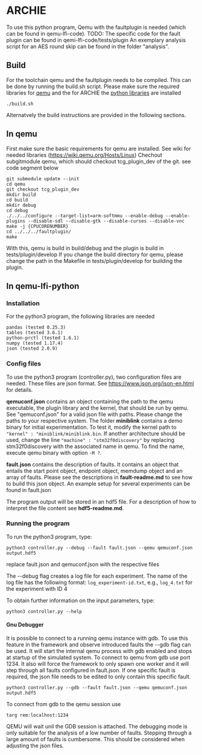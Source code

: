 # ARCHIE

To use this python program, Qemu with the faultplugin is needed (which can be found in qemu-lfi-code). TODO: The specific code for the fault plugin can be found in qemi-lfi-code/tests/plugin
An exemplary analysis script for an AES round skip can be found in the folder "analysis".

## Build

For the toolchain qemu and the faultplugin needs to be compiled. This can be done by running the build.sh script.
Please make sure the required libraries for [qemu](https://wiki.qemu.org/Hosts/Linux) and the for ARCHIE the [python libraries](#installation) are installed
```
./build.sh
```
Alternatvely the build instructions are provided in the following sections.

## In qemu

First make sure the basic requirements for qemu are installed. See wiki for needed libraries (https://wiki.qemu.org/Hosts/Linux)
Chechout subgitmodule qemu, which should checkout tcg_plugin_dev of the git. see code segment below

```
git submodule update --init
cd qemu
git checkout tcg_plugin_dev
mkdir build
cd build
mkdir debug
cd debug
./../../configure --target-list=arm-softmmu --enable-debug --enable-plugins --disable-sdl --disable-gtk --disable-curses --disable-vnc
make -j {CPUCORENUMBER}
cd ../../../faultplugin/
make
```

With this, qemu is build in build/debug and the plugin is build in tests/plugin/develop
If you change the build directory for qemu, please change the path in the Makefile in tests/plugin/develop for building the plugin.


## In qemu-lfi-python

### Installation

For the python3 program, the following libraries are needed
```
pandas (tested 0.25.3)
tables (tested 3.6.1)
python-prctl (tested 1.6.1)
numpy (tested 1.17.4)
json (tested 2.0.9)
```

### Config files

To use the python3 program (controller.py), two configuration files are needed. These files are json format. See https://www.json.org/json-en.html for details.

**qemuconf.json** contains an object containing the path to the qemu executable, the plugin library and the kernel, that should be run by qemu. See "qemuconf.json" for a valid json file with paths. Please change the paths to your respective system. The folder **miniblink** contains a demo binary for initial experimentation. To test it, modify the kernel path to ``"kernel" : "miniblink/miniblink.bin``. If another architecture should be used, change the line ``"machine" : "stm32f0discovery"`` by replacing stm32f0discovery with the associated name in qemu. To find the name, execute qemu binary with option ``-M ?``.

**fault.json** contains the description of faults. It contains an object that entails the start point object, endpoint object, memdump object and an array of faults. 
Please see the descriptions in **fault-readme.md** to see how to build this json object. An example setup for several experiments can be found in fault.json

The program output will be stored in an hdf5 file. For a description of how to interpret the file content see **hdf5-readme.md**.

### Running the program

To run the python3 program, type:
```
python3 controller.py --debug --fault fault.json --qemu qemuconf.json output.hdf5
```
replace fault.json and qemuconf.json with the respective files

The --debug flag creates a log file for each experiment. The name of the log file has the following format: ``log_experiment-id.txt``, e.g., ``log_4.txt`` for the experiment with ID 4

To obtain further information on the input parameters, type:
```
python3 controller.py --help
```

#### Gnu Debugger

It is possible to connect to a running qemu instance with gdb. To use this feature in the framework and observe introduced faults the --gdb flag can be used.
It will start the internal qemu process with gdb enabled and stops at startup of the simulated system. To connect to qemu from gdb use port 1234.
It also will force the framework to only spawn one worker and it will step through all faults configured in fault.json. If one specific fault is required,
 the json file needs to be edited to only contain this specific fault.
```
python3 controller.py --gdb --fault fault.json --qemu qemuconf.json output.hdf5
```
To connect from gdb to the qemu session use
```
targ rem:localhost:1234
```
QEMU will wait unil the GDB session is attached. The debugging mode is only suitable for the analysis of a low number of faults. Stepping through a large amount of faults is cumbersome. This should be considered when adjusting the json files.



